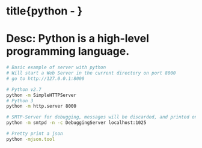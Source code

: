 # title{python - }


# Desc: Python is a high-level programming language.

```bash
# Basic example of server with python
# Will start a Web Server in the current directory on port 8000
# go to http://127.0.0.1:8000

# Python v2.7
python -m SimpleHTTPServer
# Python 3
python -m http.server 8000

# SMTP-Server for debugging, messages will be discarded, and printed on stdout.
python -m smtpd -n -c DebuggingServer localhost:1025

# Pretty print a json
python -mjson.tool
```
